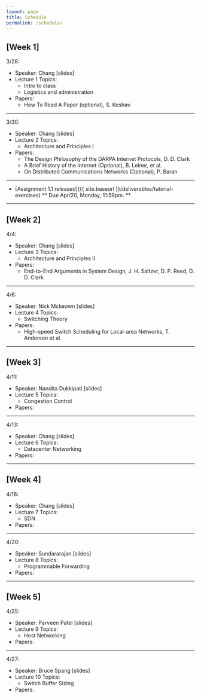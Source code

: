 ```yaml
---
layout: page
title: Schedule
permalink: /schedule/
---
```


## **[Week 1]**

3/28:
* Speaker: Chang [slides]
* Lecture 1 Topics:    
    * Intro to class
    * Logistics and administration
* Papers: 
    * How To Read A Paper (optional), S. Keshav.

---

3/30:
* Speaker: Chang [slides]
* Lecture 2 Topics:
    * Architecture and Principles I
* Papers:
    * The Design Philosophy of the DARPA Internet Protocols, D. D. Clark
    * A Brief History of the Internet (Optional), B. Leiner, et al.
    * On Distributed Communications Networks (Optional), P. Baran

---

* [Assignment 1.1 released]({{ site.baseurl }}/deliverables/tutorial-exercises) ** Due Apr/20, Monday, 11:59pm. **

---

## **[Week 2]**

4/4:
* Speaker: Chang [slides]
* Lecture 3 Topics:
    * Architecture and Principles II
* Papers:
    * End-to-End Arguments in System Design, J. H. Saltzer, D. P. Reed, D. D. Clark

---

4/6:
* Speaker: Nick Mckeown [slides]
* Lecture 4 Topics:
    * Switching Theory
* Papers:
    * High-speed Switch Scheduling for Local-area Networks, T. Anderson et al.  

---

## **[Week 3]**

4/11:
* Speaker: Nandita Dukkipati [slides]
* Lecture 5 Topics:
    * Congestion Control
* Papers:

---

4/13:
* Speaker: Chang [slides]
* Lecture 6 Topics:
    * Datacenter Networking
* Papers:

---

## **[Week 4]**

4/18:
* Speaker: Chang [slides]
* Lecture 7 Topics:
    * SDN
* Papers:

---

4/20:
* Speaker: Sundararajan [slides]
* Lecture 8 Topics:
    * Programmable Forwarding
* Papers:

---

## **[Week 5]**

4/25:
* Speaker: Parveen Patel [slides]
* Lecture 9 Topics: 
    * Host Networking    
* Papers:

---

4/27:
* Speaker: Bruce Spang [slides]
* Lecture 10 Topics:
    * Switch Buffer Sizing
* Papers:

